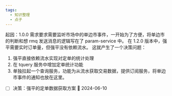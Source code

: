 ```yaml
---
tags:
  - 知识整理
  - 点子
---
```


起因：1.0.0 需求要求需要监听市场中的单边市事件，一开始为了方便，将单边市的判断和想 rmq 发送消息的逻辑写在了 param-service 中。
在 1.2.0 版本中，强平需要实时订单量，但强平没有依赖流水。
这就产生了一个决策问题：

1. 强平直接依赖流水实现对定单的统计处理
2. 在 tquery 服务中增加定单统计功能
3. 单独拉起一个查询服务，功能为从流水获取交易数据，提供订阅服务，将单边市事件的通知也放在这里。

- [ ] 决策：强平的定单数据获取方案 📅 2024-06-10
